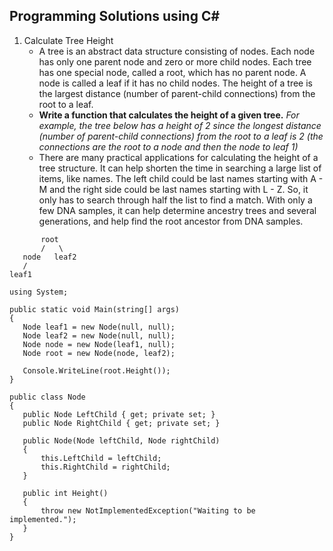 ## Programming Solutions using C# ##
1. Calculate Tree Height
   - A tree is an abstract data structure consisting of nodes. Each node has only one parent node and zero or more child nodes. Each tree has one special node, called a root, which has no parent node. A node is called a leaf if it has no child nodes. The height of a tree is the largest distance (number of parent-child connections) from the root to a leaf.
   - **Write a function that calculates the height of a given tree.** *For example, the tree below has a height of 2 since the longest distance (number of parent-child connections) from the root to a leaf is 2 (the connections are the root to a node and then the node to leaf 1)*
   - There are many practical applications for calculating the height of a tree structure. It can help shorten the time in searching a large list of items, like names. The left child could be last names starting with A - M and the right side could be last names starting with L - Z. So, it only has to search through half the list to find a match. With only a few DNA samples, it can help determine ancestry trees and several generations, and help find the root ancestor from DNA samples.
```
       root
       /   \
   node   leaf2
   /
leaf1

```

```
using System;

public static void Main(string[] args)
{
   Node leaf1 = new Node(null, null);
   Node leaf2 = new Node(null, null);
   Node node = new Node(leaf1, null);
   Node root = new Node(node, leaf2);

   Console.WriteLine(root.Height());
}

public class Node
{
   public Node LeftChild { get; private set; }
   public Node RightChild { get; private set; }
 
   public Node(Node leftChild, Node rightChild)
   {
       this.LeftChild = leftChild;
       this.RightChild = rightChild;
   }
 
   public int Height()
   {
       throw new NotImplementedException("Waiting to be implemented.");
   } 
}

```
